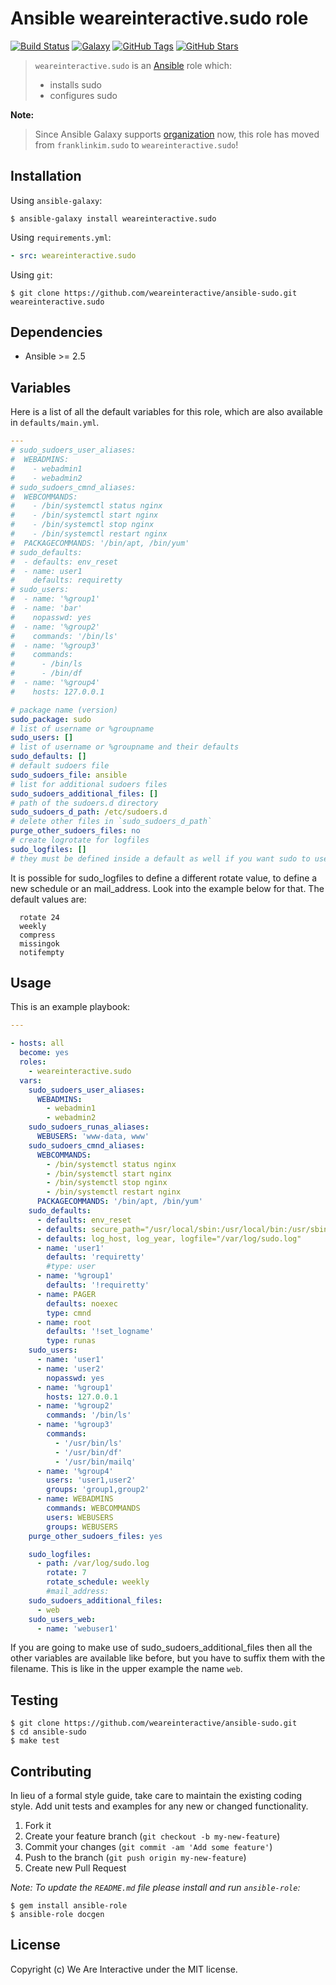 # Ansible weareinteractive.sudo role

[![Build Status](https://img.shields.io/travis/weareinteractive/ansible-sudo.svg)](https://travis-ci.org/weareinteractive/ansible-sudo)
[![Galaxy](http://img.shields.io/badge/galaxy-weareinteractive.sudo-blue.svg)](https://galaxy.ansible.com/weareinteractive/users)
[![GitHub Tags](https://img.shields.io/github/tag/weareinteractive/ansible-sudo.svg)](https://github.com/weareinteractive/ansible-sudo)
[![GitHub Stars](https://img.shields.io/github/stars/weareinteractive/ansible-sudo.svg)](https://github.com/weareinteractive/ansible-sudo)

> `weareinteractive.sudo` is an [Ansible](http://www.ansible.com) role which:
>
> * installs sudo
> * configures sudo

**Note:**

> Since Ansible Galaxy supports [organization](https://www.ansible.com/blog/ansible-galaxy-2-release) now, this role has moved from `franklinkim.sudo` to `weareinteractive.sudo`!

## Installation

Using `ansible-galaxy`:

```shell
$ ansible-galaxy install weareinteractive.sudo
```

Using `requirements.yml`:

```yaml
- src: weareinteractive.sudo
```

Using `git`:

```shell
$ git clone https://github.com/weareinteractive/ansible-sudo.git weareinteractive.sudo
```

## Dependencies

* Ansible >= 2.5

## Variables

Here is a list of all the default variables for this role, which are also available in `defaults/main.yml`.

```yaml
---
# sudo_sudoers_user_aliases:
#  WEBADMINS:
#    - webadmin1
#    - webadmin2
# sudo_sudoers_cmnd_aliases:
#  WEBCOMMANDS:
#    - /bin/systemctl status nginx
#    - /bin/systemctl start nginx
#    - /bin/systemctl stop nginx
#    - /bin/systemctl restart nginx
#  PACKAGECOMMANDS: '/bin/apt, /bin/yum'
# sudo_defaults:
#  - defaults: env_reset
#  - name: user1
#    defaults: requiretty
# sudo_users:
#  - name: '%group1'
#  - name: 'bar'
#    nopasswd: yes
#  - name: '%group2'
#    commands: '/bin/ls'
#  - name: '%group3'
#    commands:
#      - /bin/ls
#      - /bin/df
#  - name: '%group4'
#    hosts: 127.0.0.1

# package name (version)
sudo_package: sudo
# list of username or %groupname
sudo_users: []
# list of username or %groupname and their defaults
sudo_defaults: []
# default sudoers file
sudo_sudoers_file: ansible
# list for additional sudoers files
sudo_sudoers_additional_files: []
# path of the sudoers.d directory
sudo_sudoers_d_path: /etc/sudoers.d
# delete other files in `sudo_sudoers_d_path`
purge_other_sudoers_files: no
# create logrotate for logfiles
sudo_logfiles: []
# they must be defined inside a default as well if you want sudo to use them
```
It is possible for sudo_logfiles to define a different rotate value, to define a new schedule or an mail_address. Look into the example below for that.
The default values are:
```
  rotate 24
  weekly
  compress
  missingok
  notifempty
```

## Usage

This is an example playbook:

```yaml
---

- hosts: all
  become: yes
  roles:
    - weareinteractive.sudo
  vars:
    sudo_sudoers_user_aliases:
      WEBADMINS:
        - webadmin1
        - webadmin2
    sudo_sudoers_runas_aliases:
      WEBUSERS: 'www-data, www'
    sudo_sudoers_cmnd_aliases:
      WEBCOMMANDS:
        - /bin/systemctl status nginx
        - /bin/systemctl start nginx
        - /bin/systemctl stop nginx
        - /bin/systemctl restart nginx
      PACKAGECOMMANDS: '/bin/apt, /bin/yum'
    sudo_defaults:
      - defaults: env_reset
      - defaults: secure_path="/usr/local/sbin:/usr/local/bin:/usr/sbin:/usr/bin:/sbin:/bin"
      - defaults: log_host, log_year, logfile="/var/log/sudo.log"
      - name: 'user1'
        defaults: 'requiretty'
        #type: user
      - name: '%group1'
        defaults: '!requiretty'
      - name: PAGER
        defaults: noexec
        type: cmnd
      - name: root
        defaults: '!set_logname'
        type: runas
    sudo_users:
      - name: 'user1'
      - name: 'user2'
        nopasswd: yes
      - name: '%group1'
        hosts: 127.0.0.1
      - name: '%group2'
        commands: '/bin/ls'
      - name: '%group3'
        commands:
          - '/usr/bin/ls'
          - '/usr/bin/df'
          - '/usr/bin/mailq'
      - name: '%group4'
        users: 'user1,user2'
        groups: 'group1,group2'
      - name: WEBADMINS
        commands: WEBCOMMANDS
        users: WEBUSERS
        groups: WEBUSERS
    purge_other_sudoers_files: yes

    sudo_logfiles:
      - path: /var/log/sudo.log
        rotate: 7
        rotate_schedule: weekly
        #mail_address:
    sudo_sudoers_additional_files:
      - web
    sudo_users_web:
      - name: 'webuser1'  

```
If you are going to make use of sudo_sudoers_additional_files then all the other variables are available like before, but you have to suffix them with the filename.
This is like in the upper example the name `web`.

## Testing

```shell
$ git clone https://github.com/weareinteractive/ansible-sudo.git
$ cd ansible-sudo
$ make test
```

## Contributing
In lieu of a formal style guide, take care to maintain the existing coding style. Add unit tests and examples for any new or changed functionality.

1. Fork it
2. Create your feature branch (`git checkout -b my-new-feature`)
3. Commit your changes (`git commit -am 'Add some feature'`)
4. Push to the branch (`git push origin my-new-feature`)
5. Create new Pull Request

*Note: To update the `README.md` file please install and run `ansible-role`:*

```shell
$ gem install ansible-role
$ ansible-role docgen
```

## License
Copyright (c) We Are Interactive under the MIT license.
